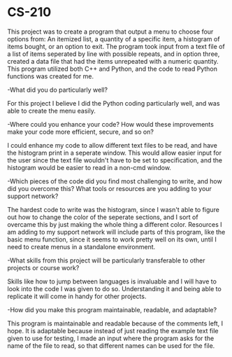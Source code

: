# CS-210

  This project was to create a program that output a menu to choose four options from: An itemized list, a quantity of a specific item, a histogram of items bought, or an option to exit. The program took input from a text file of a list of items seperated by line with possible repeats, and in option three, created a data file that had the items unrepeated with a numeric quantity. This program utilized both C++ and Python, and the code to read Python functions was created for me.


-What did you do particularly well?

  For this project I believe I did the Python coding particularly well, and was able to create the menu easily.

-Where could you enhance your code? How would these improvements make your code more efficient, secure, and so on?

  I could enhance my code to allow different text files to be read, and have the histogram print in a seperate window. This would allow easier input for the user since the text file wouldn't have to be set to specification, and the histogram would be easier to read in a non-cmd window.

-Which pieces of the code did you find most challenging to write, and how did you overcome this? What tools or resources are you adding to your support network?

  The hardest code to write was the histogram, since I wasn't able to figure out how to change the color of the seperate sections, and I sort of overcame this by just making the whole thing a different color. Resources I am adding to my support network will include parts of this program, like the basic menu function, since it seems to work pretty well on its own, until I need to create menus in a standalone environment.

-What skills from this project will be particularly transferable to other projects or course work?

  Skills like how to jump between languages is invaluable and I will have to look into the code I was given to do so. Understanding it and being able to replicate it will come in handy for other projects.

-How did you make this program maintainable, readable, and adaptable?

  This program is maintainable and readable because of the comments left, I hope. It is adaptable because instead of just reading the example text file given to use for testing, I made an input where the program asks for the name of the file to read, so that different names can be used for the file.
